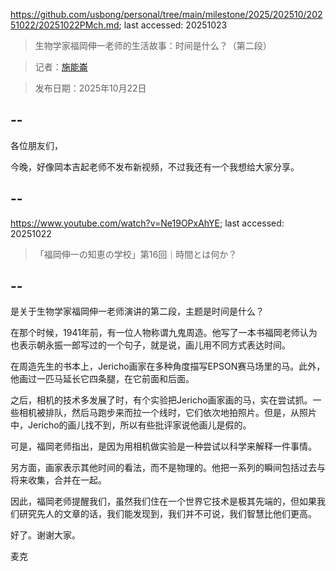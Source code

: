 https://github.com/usbong/personal/tree/main/milestone/2025/202510/20251022/20251022PMch.md; last accessed: 20251023

> 生物学家福岡伸一老师的生活故事：时间是什么？（第二段）

> 记者：[施能崙](https://www.linkedin.com/in/michaelsyson/)

> 发布日期：2025年10月22日

## --

各位朋友们，

今晚，好像岡本吉起老师不发布新视频，不过我还有一个我想给大家分享。

## --

https://www.youtube.com/watch?v=Ne19OPxAhYE; last accessed: 20251022

> 「福岡伸一の知恵の学校」第16回｜時間とは何か？

## --

是关于生物学家福岡伸一老师演讲的第二段，主题是时间是什么？

在那个时候，1941年前，有一位人物称谓九鬼周造。他写了一本书福岡老师认为也表示朝永振一郎写过的一个句子，就是说，画儿用不同方式表达时间。

在周造先生的书本上，Jericho画家在多种角度描写EPSON赛马场里的马。此外，他画过一匹马延长它四条腿，在它前面和后面。

之后，相机的技术多发展了时，有个实验把Jericho画家画的马，实在尝试抓。一些相机被排队，然后马跑步来而拉一个线时，它们依次地拍照片。但是，从照片中，Jericho的画儿找不到，所以有些批评家说他画儿是假的。

可是，福岡老师指出，是因为用相机做实验是一种尝试以科学来解释一件事情。

另方面，画家表示其他时间的看法，而不是物理的。他把一系列的瞬间包括过去与将来收集，合并在一起。

因此，福岡老师提醒我们，虽然我们住在一个世界它技术是极其先端的，但如果我们研究先人的文章的话，我们能发现到，我们并不可说，我们智慧比他们更高。

好了。谢谢大家。

麦克